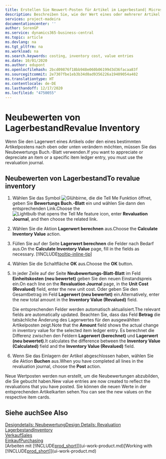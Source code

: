 ```yaml
---
title: Erstellen Sie Neuwert-Posten für Artikel im Lagerbestand| Microsoft Docs
description: Beschreiben Sie, wie der Wert eines oder mehrerer Artikel im Lager abgeschrieben oder neu bewertet wird, indem Sie den aktuellen, berechneten Wert buchen.
services: project-madeira
documentationcenter: ''
author: SorenGP
ms.service: dynamics365-business-central
ms.topic: article
ms.devlang: na
ms.tgt_pltfrm: na
ms.workload: na
ms.search.keywords: costing, inventory cost, value entries
ms.date: 10/01/2020
ms.author: edupont
ms.openlocfilehash: 2bcd09876f18bb948e060b06199d3d36facaa83f
ms.sourcegitcommit: 2e7307fbe1eb3b34d0ad9356226a19409054a402
ms.translationtype: HT
ms.contentlocale: de-DE
ms.lasthandoff: 12/17/2020
ms.locfileid: "4750055"
---
```

# <a name="revalue-inventory"></a><span data-ttu-id="a0373-103">Neubewerten von Lagerbestand</span><span class="sxs-lookup"><span data-stu-id="a0373-103">Revalue Inventory</span></span>
<span data-ttu-id="a0373-104">Wenn Sie den Lagerwert eines Artikels oder den eines bestimmten Artikelpostens nach oben oder unten verändern möchten, müssen Sie das Neubewertungs Buch.-Blatt verwenden.</span><span class="sxs-lookup"><span data-stu-id="a0373-104">If you want to appreciate or depreciate an item or a specific item ledger entry, you must use the revaluation journal.</span></span>

## <a name="to-revalue-inventory"></a><span data-ttu-id="a0373-105">Neubewerten von Lagerbestand</span><span class="sxs-lookup"><span data-stu-id="a0373-105">To revalue inventory</span></span>
1. <span data-ttu-id="a0373-106">Wählen Sie das Symbol ![Glühbirne, die die Tell Me Funktion öffnet](media/ui-search/search_small.png "Was möchten Sie tun?"), geben Sie **Bewertungs Buch.-Blatt** ein und wählen Sie dann den entsprechenden Link.</span><span class="sxs-lookup"><span data-stu-id="a0373-106">Choose the ![Lightbulb that opens the Tell Me feature](media/ui-search/search_small.png "Tell me what you want to do") icon, enter **Revaluation Journal**, and then choose the related link.</span></span>
2. <span data-ttu-id="a0373-107">Wählen Sie die Aktion **Lagerwert berechnen** aus.</span><span class="sxs-lookup"><span data-stu-id="a0373-107">Choose the **Calculate Inventory Value** action.</span></span>
3. <span data-ttu-id="a0373-108">Füllen Sie auf der Seite **Lagerwert berechnen** die Felder nach Bedarf aus.</span><span class="sxs-lookup"><span data-stu-id="a0373-108">On the **Calculate Inventory Value** page, fill in the fields as necessary.</span></span> [!INCLUDE[tooltip-inline-tip](includes/tooltip-inline-tip_md.md)]
4. <span data-ttu-id="a0373-109">Wählen Sie die Schaltfläche **OK** aus.</span><span class="sxs-lookup"><span data-stu-id="a0373-109">Choose the **OK** button.</span></span>
5. <span data-ttu-id="a0373-110">In jeder Zeile auf der Seite **Neubewertungs-Blatt-Blatt** im Feld **Einheitskosten (neu bewertet)** geben Sie den neuen Einstandspreis ein.</span><span class="sxs-lookup"><span data-stu-id="a0373-110">On each line on the **Revaluation Journal** page, in the **Unit Cost (Revalued)** field, enter the new unit cost.</span></span> <span data-ttu-id="a0373-111">Oder geben Sie den Gesamtbetrag im Feld **Lagerwert (neu bewertet)** ein.</span><span class="sxs-lookup"><span data-stu-id="a0373-111">Alternatively, enter the new total amount in the **Inventory Value (Revalued)** field.</span></span>

    <span data-ttu-id="a0373-112">Die entsprechenden Felder werden automatisch aktualisiert.</span><span class="sxs-lookup"><span data-stu-id="a0373-112">The relevant fields are automatically updated.</span></span> <span data-ttu-id="a0373-113">Beachten Sie, dass das Feld **Betrag** die tatsächliche Änderung des Lagerwertes für den ausgewählten Artikelposten zeigt.</span><span class="sxs-lookup"><span data-stu-id="a0373-113">Note that the **Amount** field shows the actual change in inventory value for the selected item ledger entry.</span></span> <span data-ttu-id="a0373-114">Es berechnet die Differenz zwischen den Feldern **Lagerwert (berechnet)** und **Lagerwert (neu bewertet)**.</span><span class="sxs-lookup"><span data-stu-id="a0373-114">It calculates the difference between the **Inventory Value (Calculated)** field and the **Inventory Value (Revalued)** field.</span></span>
6. <span data-ttu-id="a0373-115">Wenn Sie das Einlagern der Artikel abgeschlossen haben, wählen Sie die Aktion **Buchen** aus.</span><span class="sxs-lookup"><span data-stu-id="a0373-115">When you have completed all lines in the revaluation journal, choose the **Post** action.</span></span>

<span data-ttu-id="a0373-116">Neue Wertposten werden nun erstellt, um die Neubewertungen abzubilden, die Sie gebucht haben.</span><span class="sxs-lookup"><span data-stu-id="a0373-116">New value entries are now created to reflect the revaluations that you have posted.</span></span> <span data-ttu-id="a0373-117">Sie können die neuen Werte in der entsprechenden Artikelkarten sehen.</span><span class="sxs-lookup"><span data-stu-id="a0373-117">You can see the new values on the respective item cards.</span></span>

## <a name="see-also"></a><span data-ttu-id="a0373-118">Siehe auch</span><span class="sxs-lookup"><span data-stu-id="a0373-118">See Also</span></span>
[<span data-ttu-id="a0373-119">Designdetails: Neubewertung</span><span class="sxs-lookup"><span data-stu-id="a0373-119">Design Details: Revaluation</span></span>](design-details-revaluation.md)  
[<span data-ttu-id="a0373-120">Lagerbestand</span><span class="sxs-lookup"><span data-stu-id="a0373-120">Inventory</span></span>](inventory-manage-inventory.md)  
[<span data-ttu-id="a0373-121">Verkauf</span><span class="sxs-lookup"><span data-stu-id="a0373-121">Sales</span></span>](sales-manage-sales.md)  
[<span data-ttu-id="a0373-122">Einkauf</span><span class="sxs-lookup"><span data-stu-id="a0373-122">Purchasing</span></span>](purchasing-manage-purchasing.md)  
<span data-ttu-id="a0373-123">[Arbeiten mit [!INCLUDE[prod_short](includes/prod_short.md)]](ui-work-product.md)</span><span class="sxs-lookup"><span data-stu-id="a0373-123">[Working with [!INCLUDE[prod_short](includes/prod_short.md)]](ui-work-product.md)</span></span>
